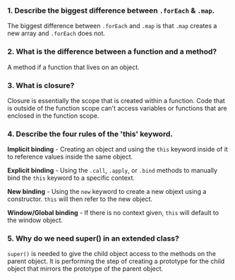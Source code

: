 ### 1. Describe the biggest difference between `.forEach` & `.map`.
 The biggest difference between `.forEach` and `.map` is that `.map` creates a new array and `.forEach` does not.
### 2. What is the difference between a function and a method?
 A method if a function that lives on an object.

### 3. What is closure?
Closure is essentially the scope that is created within a function. Code that is outside of the function scope can't access variables or functions that are enclosed in the function scope.
### 4. Describe the four rules of the 'this' keyword.
 **Implicit binding** - Creating an object and using the `this` keyword inside of it to reference values inside the same object.

 **Explicit binding** - Using the `.call`, `.apply`, or `.bind` methods to manually bind the `this` keyword to a specific context.

 **New binding** - Using the `new` keyword to create a new objext using a constructor. `this` will then refer to the new object.

 **Window/Global binding** - If there is no context given, `this` will default to the window object.

### 5. Why do we need super() in an extended class?
 `super()` is needed to give the child object access to the methods on the parent object. It is performing the step of creating a prototype for the child object that mirrors the prototype of the parent object. 
